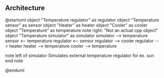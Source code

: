 ## Architecture
@startuml
object "Temperature regulator" as regulator
object "Temperature sensor" as sensor
object "Heater" as heater
object "Cooler" as cooler
object "Temperature" as temperature
note right: "Not an actual cpp object"
object "Temperature simulator" as simulator
simulator --> temperature
sensor <-- temperature
regulator <-- sensor
regulator --> cooler
regulator --> heater
heater --> temperature
cooler --> temperature

note left of simulator
Simulates external temperature
regulator for ex. sun
end note

@enduml